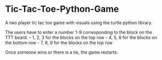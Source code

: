 # Tic-Tac-Toe-Python-Game
A two player tic tac toe game with visuals using the turtle python library. 

The users have to enter a number 1-9 corresponding to the block on the TTT board.
      - 1, 2, 3 for the blocks on the top row
      - 4, 5, 6 for the blocks on the bottom row
      - 7, 8, 9 for the blocks on the top row
      
Once someone wins or there is a tie, the game restarts. 

